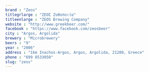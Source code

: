 ```yaml
---
brand : "Zeos"
titlegrlarge : "ΖΕΟΣ Ζυθοποιία"
titleenlarge : "ZEOS Brewing Company"
website : "http://www.greekbeer.com/"
facebook : "https://www.facebook.com/zeosbeer"
city : "Argos, Argolida"
brewery : "Microbrewery"
beers : "9"
year : "2006"
address : "1km Inachos-Argos, Argos, Argolida, 21200, Greece"
phone : "699 8533050"
slug: "zeos"
---
```

